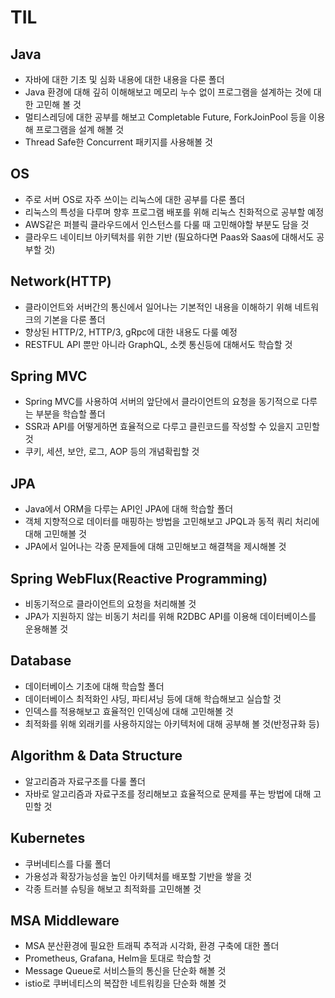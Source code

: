 # TIL

## Java
  - 자바에 대한 기초 및 심화 내용에 대한 내용을 다룬 폴더
  - Java 환경에 대해 깊히 이해해보고 메모리 누수 없이 프로그램을 설계하는 것에 대한 고민해 볼 것
  - 멀티스레딩에 대한 공부를 해보고 Completable Future, ForkJoinPool 등을 이용해 프로그램을 설계 해볼 것
  - Thread Safe한 Concurrent 패키지를 사용해볼 것
  
## OS
  - 주로 서버 OS로 자주 쓰이는 리눅스에 대한 공부를 다룬 폴더
  - 리눅스의 특성을 다루며 향후 프로그램 배포를 위해 리눅스 친화적으로 공부할 예정
  - AWS같은 퍼블릭 클라우드에서 인스턴스를 다룰 때 고민해야할 부분도 담을 것
  - 클라우드 네이티브 아키텍처를 위한 기반 (필요하다면 Paas와 Saas에 대해서도 공부할 것)
  
## Network(HTTP)
  - 클라이언트와 서버간의 통신에서 일어나는 기본적인 내용을 이해하기 위해
  네트워크의 기본을 다룬 폴더
  - 향상된 HTTP/2, HTTP/3, gRpc에 대한 내용도 다룰 예정
  - RESTFUL API 뿐만 아니라 GraphQL, 소켓 통신등에 대해서도 학습할 것
  
## Spring MVC
  - Spring MVC를 사용하여 서버의 앞단에서 클라이언트의 요청을
  동기적으로 다루는 부분을 학습할 폴더
  - SSR과 API를 어떻게하면 효율적으로 다루고 클린코드를 작성할 수 있을지 고민할 것
  - 쿠키, 세션, 보안, 로그, AOP 등의 개념확립할 것
  
## JPA
  - Java에서 ORM을 다루는 API인 JPA에 대해 학습할 폴더
  - 객체 지향적으로 데이터를 매핑하는 방법을 고민해보고 JPQL과 동적 쿼리 처리에
  대해 고민해볼 것
  - JPA에서 일어나는 각종 문제들에 대해 고민해보고 해결책을 제시해볼 것

## Spring WebFlux(Reactive Programming)
  - 비동기적으로 클라이언트의 요청을 처리해볼 것
  - JPA가 지원하지 않는 비동기 처리를 위해 R2DBC API를 이용해 데이터베이스를 운용해볼 것

## Database
  - 데이터베이스 기초에 대해 학습할 폴더
  - 데이터베이스 최적화인 샤딩, 파티셔닝 등에 대해 학습해보고 실습할 것
  - 인덱스를 적용해보고 효율적인 인덱싱에 대해 고민해볼 것
  - 최적화를 위해 외래키를 사용하지않는 아키텍처에 대해 공부해 볼 것(반정규화 등)
  
## Algorithm & Data Structure
  - 알고리즘과 자료구조를 다룰 폴더
  - 자바로 알고리즘과 자료구조를 정리해보고 효율적으로 문제를 푸는 방법에 대해 고민할 것

## Kubernetes
  - 쿠버네티스를 다룰 폴더
  - 가용성과 확장가능성을 높인 아키텍처를 배포할 기반을 쌓을 것
  - 각종 트러블 슈팅을 해보고 최적화를 고민해볼 것
  
## MSA Middleware
  - MSA 분산환경에 필요한 트래픽 추적과 시각화, 환경 구축에 대한 폴더
  - Prometheus, Grafana, Helm을 토대로 학습할 것
  - Message Queue로 서비스들의 통신을 단순화 해볼 것
  - istio로 쿠버네티스의 복잡한 네트워킹을 단순화 해볼 것

